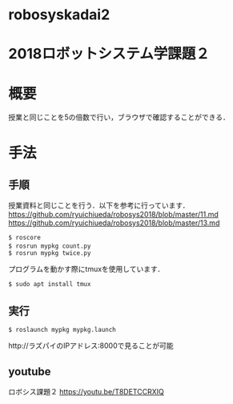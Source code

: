 # robosyskadai2
# 2018ロボットシステム学課題２
# 概要
授業と同じことを5の倍数で行い，ブラウザで確認することができる．
# 手法
## 手順
授業資料と同じことを行う．以下を参考に行っています．
https://github.com/ryuichiueda/robosys2018/blob/master/11.md
https://github.com/ryuichiueda/robosys2018/blob/master/13.md
```
$ roscore
$ rosrun mypkg count.py　
$ rosrun mypkg twice.py
```
プログラムを動かす際にtmuxを使用しています．
```
$ sudo apt install tmux
```
## 実行
```
$ roslaunch mypkg mypkg.launch 
```
http://ラズパイのIPアドレス:8000で見ることが可能
## youtube
ロボシス課題２
https://youtu.be/T8DETCCRXIQ
